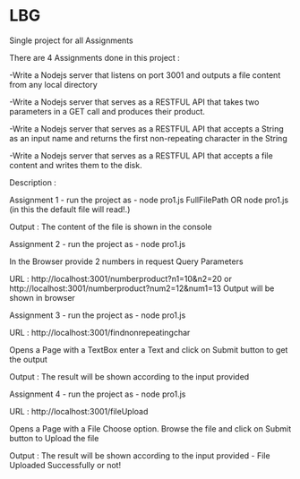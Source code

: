 # LBG
Single project for all Assignments

There are 4 Assignments done in this project :

-Write a Nodejs server that listens on port 3001 and outputs a file content from any local directory

-Write a Nodejs server that serves as a RESTFUL API that takes two parameters in a GET call and produces their product.

-Write a Nodejs server that serves as a RESTFUL  API that accepts a String as an input name and returns the first non-repeating character in the String

-Write a Nodejs server that serves as a RESTFUL  API that accepts a file content and writes them to the disk.
 
 Description :
 
 Assignment 1 -  run the project as - node pro1.js FullFilePath OR node pro1.js (in this the default file will read!.)
 
 Output :  The content of the file is shown in the console
 
 Assignment 2 -  run the project as - node pro1.js
   
   In the Browser provide 2 numbers in request Query Parameters
   
   URL : http://localhost:3001/numberproduct?n1=10&n2=20 or http://localhost:3001/numberproduct?num2=12&num1=13
   Output will be shown in browser
   
 Assignment 3 -  run the project as  - node pro1.js
   
   URL : http://localhost:3001/findnonrepeatingchar
   
   Opens a Page with a TextBox enter a Text and click on Submit button to get the output
   
   Output : The result will be shown according to the input provided
   
 Assignment 4 - run the project as  - node pro1.js
   
   URL : http://localhost:3001/fileUpload
   
   Opens a Page with a File Choose option. Browse the file and click on Submit button to Upload the file
   
   Output : The result will be shown according to the input provided - File Uploaded Successfully or not!
   
   
   
